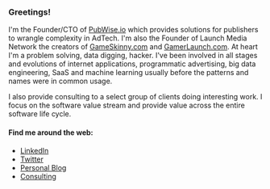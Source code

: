 ### Greetings!

I'm the Founder/CTO of <a href="https://pubwise.io">PubWise.io</a> which provides solutions for publishers to wrangle complexity in AdTech. I'm also the Founder of Launch Media Network the creators of <a href="https://www.GameSkinny.com">GameSkinny.com</a> and <a href="https://www.gamerlaunch.com">GamerLaunch.com</a>. At heart I'm a problem solving, data digging, hacker. I've been involved in all stages and evolutions of internet applications, programmatic advertising, big data engineering, SaaS and machine learning usually before the patterns and names were in common usage.

I also provide consulting to a select group of clients doing interesting work. I focus on the software value stream and provide value across the entire software life cycle.

#### Find me around the web:
- <a href="https://www.linkedin.com/in/stephenjohnston2/">LinkedIn</a>
- <a href="https://www.twitter.com/glstephen">Twitter</a>
- <a href="https://www.gainsay.com/">Personal Blog</a>
- <a href="https://www.gambasta.com/">Consulting</a>
